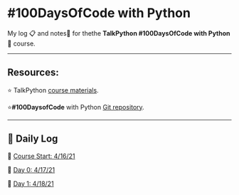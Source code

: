 # #100DaysOfCode with Python

My log :clipboard: and notes​ :notebook: for thethe **TalkPython #100DaysOfCode with Python** :snake: course.

---

## Resources:

:star: TalkPython [course materials](https://training.talkpython.fm/courses/details/100-days-of-code-in-python).

:star:**#100DaysofCode** with Python [Git repository](https://github.com/talkpython/100daysofcode-with-python-course).

---

## :calendar: Daily Log

:date: [Course Start: 4/16/21](days/course_start)

:date: [Day 0: 4/17/21](days/day-0)

:date: [Day 1: 4/18/21](days/day-1)
